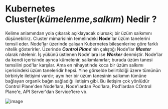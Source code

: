 

# Kubernetes Cluster(*kümelenme*,*salkım*) Nedir ?

Kelime anlamından yola çıkarak açıklayacak olursak; bir üzüm salkımını düşünebilirz. Cluster mimarisinin temelindeki **Node**'lar üzüm tanelerini temsil eder. Node'lar üzerinde çalışan Kubernetes bileşenlerine göre farklı nitelik gösterirler. Üzerinde ***Control Plane***'nin çalıştığı Node'lar ***Master*** olarak nitelenir. İş yükünü üstlenen Node'lara ise ***Worker*** denmiştir. Node'lar da kendi içerisinde ayrıca kümelenir, salkımlanırlar; burada üzüm tanesi temsilini pod'lar karşılar.  Ama en nihayetinde koca bir üzüm salkımı içerisindeki üzüm taneleridir hepsi. Yine görselde belirtildiği üzere tümünün birbiriyle iletişimi vardır; aynı her bir üzüm tanesinin salkımın tümüne bağlayan organik bağın sağladığı iletişim gibi. Bu iletişim çok yönlüdür Control Plane'den Node'lara, Node'lardan Pod'lara, Pod'lardan COntrol Plane'e, API Server'dan Service'lere vb.

![image](https://user-images.githubusercontent.com/116150600/201916850-0030bbd4-139f-4b56-9bba-4b1f85ca9c27.png)






